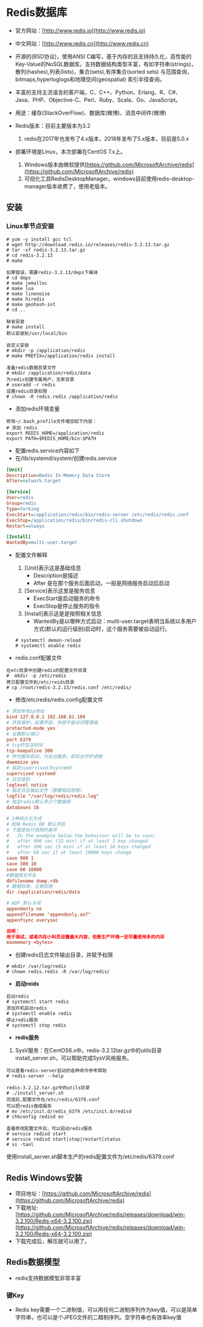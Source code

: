 # Redis数据库

* 官方网站：[http://www.redis.io](http://www.redis.io)
* 中文网站：[http://www.redis.cn](http://www.redis.cn)  

* 开源的(BSD协议)，使用ANSI C编写，基于内存的且支持持久化，高性能的Key-Value的NoSQL数据库。支持数据结构类型丰富，有如字符串(strings)，散列(hashes),列表(lists)，集合(sets),有序集合(sorted sets) 与范围查询，bitmaps,hyperloglogs和地理空间(geospatial) 索引半径查询。
* 丰富的支持主流语言的客户端，C、C++、Python、Erlang、R、C#、Java、PHP、Objective-C、Perl、Ruby、Scala、Go、JavaScript。
* 用途：缓存(StackOverFlow)、数据库(微博)、消息中间件(微博)
* Redis版本：目前主要版本为3.2
    1. redis在2017年也发布了4.x版本，2018年发布了5.x版本，目前是5.0.x

* 部署环境是Linux，本次部署在CentOS 7.x上。
    1. Windows版本由微软提供[https://github.com/MicrosoftArchive/redis](https://github.com/MicrosoftArchive/redis)  
    2. 可视化工具RedisDesktopManager。windows目前使用redis-desktop-manager版本收费了，使用老版本。

## 安装

### Linux单节点安装

````shell
# yum -y install gcc tcl
# wget http://download.redis.io/releases/redis-3.2.13.tar.gz
# tar -xf redis-3.2.13.tar.gz
# cd redis-3.2.13
# make

如果错误，需要redis-3.2.13/deps下编译
# cd deps
# make jemalloc
# make lua
# make linenoise
# make hiredis
# make geohash-int
# cd ..

缺省安装
# make install
默认安装到/usr/local/bin

自定义安装
# mkdir -p /application/redis
# make PREFIX=/application/redis install

准备redis数据目录文件
# mkdir /application/redis/data
为redis创建专属用户，无家目录
# useradd -r redis
设置redis目录权限
# chown -R redis.redis /application/redis
````

* 添加redis环境变量

````shell
修改~/.bash_profile文件增加如下内容：
# 添加 redis
export REDIS_HOME=/application/redis
export PATH=$REDIS_HOME/bin:$PATH
````

* 配置redis.service内容如下
* 在/lib/systemd/system/创建redis.service

````ini
[Unit]
Description=Redis In-Memory Data Store
After=network.target

[Service]
User=redis
Group=redis
Type=forking
ExecStart=/application/redis/bin/redis-server /etc/redis/redis.conf
ExecStop=/application/redis/bin/redis-cli shutdown
Restart=always

[Install]
WantedBy=multi-user.target
````

* 配置文件解释
    1. [Unit]表示这是基础信息
        * Description是描述
        * After 是在那个服务后面启动，一般是网络服务启动后启动
    2. [Service]表示这里是服务信息
        * ExecStart是启动服务的命令
        * ExecStop是停止服务的指令
    3. [Install]表示这是是按照相关信息
        * WantedBy是以哪种方式启动：multi-user.target表明当系统以多用户方式(默认的运行级别)启动时，这个服务需要被自动运行。

    ````shell
    # systemctl demon-reload
    # systemctl enable redis
    ````

* redis.conf配置文件

````shell
在etc目录中创建redis的配置文件目录
#  mkdir -p /etc/redis
拷贝配置文件到/etc/reids目录
# cp /root/redis-3.2.13/redis.conf /etc/redis/
````

* 修改/etc/redis/redis.config配置文件

````conf
# 添加本地ip地址
bind 127.0.0.1 192.168.61.109
# 开启保护，如果开启，外部不能访问管理端
protected-mode yes
# 设置默认端口
port 6379
# tcp的宝活时间
tcp-keepalive 300
# 作为服务启动，为后台服务。即后台守护进程
daemoize yes
# 指定supervised为systemd
supervised systemd
# 日志级别
loglevel notice
# 指定日志输出文件（需要相应权限）
logfile "/var/log/redis/redis.log"
# 指定redis默认多少个数据库
databases 16

# 2种持久化方式
# RDB:Redis DB 默认开启
# 下面是执行快照的条件
#   In the example below the behaviour will be to save:
#   after 900 sec (15 min) if at least 1 key changed
#   after 300 sec (5 min) if at least 10 keys changed
#   after 60 sec if at least 10000 keys change
save 900 1
save 300 10
save 60 10000
#数据库文件名
dbfilename dump.rdb
# 数据目录，注意权限
dir /application/redis/data

# ADF 默认关闭
appendonly no
appendfilename "appendonly.aof"
appenfsync everysec

说明：
用于测试，或者内存小科员设置最大内容，但是生产环境一定尽量使用多的内存
maxmemory <bytes>
````

* 创建redis日志文件输出目录，并赋予权限

````shell
# mkdir /var/log/redis
# chown redis.redis -R /var/log/redis/
````

* **启动reids**

````shell
启动redis
# systemctl start redis
添加开机启动redis
# systemctl enable redis
停止redis服务
# systemctl stop redis
````

* **redis服务**

1. SysV服务：在CentOS6.x中。redis-3.2.12tar.gz中的utils目录install_server.sh，可以帮助完成SysV风格服务。

````shell
可以查看redis-server启动的各种命令参考帮助
# redis-server --help

redis-3.2.12.tar.gz中的utils目录
# ./install_server.sh
完成后,配置文件在/etc/redis/6379.conf
可以把redis做成服务
# mv /etc/init.d/redis_6379 /etc/init.d/redisd
# chkconfig redisd on

查看修改配置文件后，可以启动redis服务
# service redisd start
# service redisd start|stop|restart|status
# ss -tanl
````

使用install_server.sh脚本生产的redis配置文件为/etc/redis/6379.conf

## Redis Windows安装

* 项目地址：[https://github.com/MicrosoftArchive/redis](https://github.com/MicrosoftArchive/redis)  
* 下载地址: [https://github.com/MicrosoftArchive/redis/releases/download/win-3.2.100/Redis-x64-3.2.100.zip](https://github.com/MicrosoftArchive/redis/releases/download/win-3.2.100/Redis-x64-3.2.100.zip)
* 下载完成后，解压就可以用了。

## Redis数据模型

* redis支持数据模型非常丰富

### 键Key

* Redis key需要一个二进制值，可以用任何二进制序列作为key值，可以是简单字符串，也可以是个JPEG文件的二精制序列。空字符串也有效率key值






